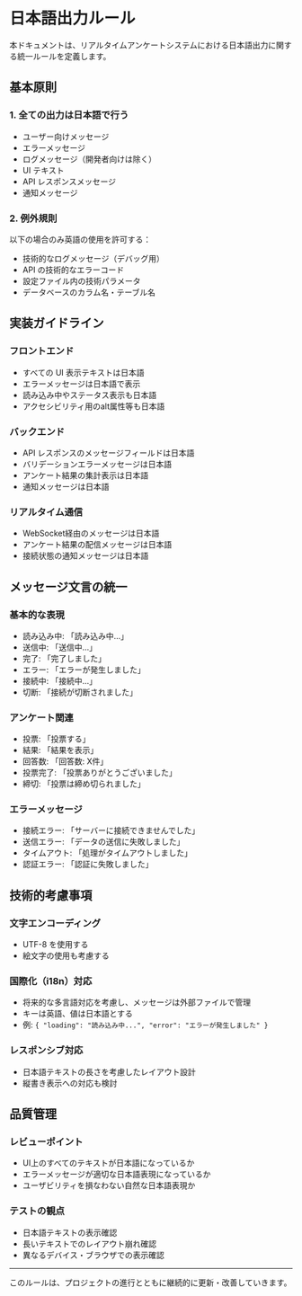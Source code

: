 # 日本語出力ルール

本ドキュメントは、リアルタイムアンケートシステムにおける日本語出力に関する統一ルールを定義します。

## 基本原則

### 1. 全ての出力は日本語で行う
- ユーザー向けメッセージ
- エラーメッセージ
- ログメッセージ（開発者向けは除く）
- UI テキスト
- API レスポンスメッセージ
- 通知メッセージ

### 2. 例外規則
以下の場合のみ英語の使用を許可する：
- 技術的なログメッセージ（デバッグ用）
- API の技術的なエラーコード
- 設定ファイル内の技術パラメータ
- データベースのカラム名・テーブル名

## 実装ガイドライン

### フロントエンド
- すべての UI 表示テキストは日本語
- エラーメッセージは日本語で表示
- 読み込み中やステータス表示も日本語
- アクセシビリティ用のalt属性等も日本語

### バックエンド
- API レスポンスのメッセージフィールドは日本語
- バリデーションエラーメッセージは日本語
- アンケート結果の集計表示は日本語
- 通知メッセージは日本語

### リアルタイム通信
- WebSocket経由のメッセージは日本語
- アンケート結果の配信メッセージは日本語
- 接続状態の通知メッセージは日本語

## メッセージ文言の統一

### 基本的な表現
- 読み込み中: 「読み込み中...」
- 送信中: 「送信中...」
- 完了: 「完了しました」
- エラー: 「エラーが発生しました」
- 接続中: 「接続中...」
- 切断: 「接続が切断されました」

### アンケート関連
- 投票: 「投票する」
- 結果: 「結果を表示」
- 回答数: 「回答数: X件」
- 投票完了: 「投票ありがとうございました」
- 締切: 「投票は締め切られました」

### エラーメッセージ
- 接続エラー: 「サーバーに接続できませんでした」
- 送信エラー: 「データの送信に失敗しました」
- タイムアウト: 「処理がタイムアウトしました」
- 認証エラー: 「認証に失敗しました」

## 技術的考慮事項

### 文字エンコーディング
- UTF-8 を使用する
- 絵文字の使用も考慮する

### 国際化（i18n）対応
- 将来的な多言語対応を考慮し、メッセージは外部ファイルで管理
- キーは英語、値は日本語とする
- 例: `{ "loading": "読み込み中...", "error": "エラーが発生しました" }`

### レスポンシブ対応
- 日本語テキストの長さを考慮したレイアウト設計
- 縦書き表示への対応も検討

## 品質管理

### レビューポイント
- UI上のすべてのテキストが日本語になっているか
- エラーメッセージが適切な日本語表現になっているか
- ユーザビリティを損なわない自然な日本語表現か

### テストの観点
- 日本語テキストの表示確認
- 長いテキストでのレイアウト崩れ確認
- 異なるデバイス・ブラウザでの表示確認

---

このルールは、プロジェクトの進行とともに継続的に更新・改善していきます。
